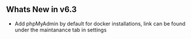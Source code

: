Whats New in v6.3
----------------------
- Add phpMyAdmin by default for docker installations, link can be found under the maintanance tab in settings
